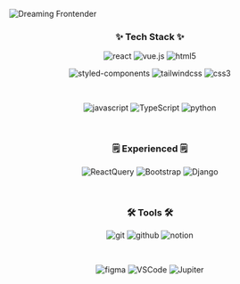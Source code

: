 ![Dreaming Frontender](https://capsule-render.vercel.app/api?type=waving&height=300&color=gradient&text=Dreaming%20to%20be%20Frontender&section=header&textBg=false&fontColor=fff&fontSize=60)

<h3 align="center">✨ Tech Stack ✨</h3>
<div align="center">
  
  ![react](https://img.shields.io/badge/react-20232a.svg?style=for-the-badge&logo=react&logoColor=61DAFB)
![vue.js](https://img.shields.io/badge/Vue.js-35495E?style=for-the-badge&logo=vuedotjs&logoColor=4FC08D)
![html5](https://img.shields.io/badge/html5-E34F26.svg?style=for-the-badge&logo=html5&logoColor=white)
  
</div>

<div align="center">
  
  ![styled-components](https://img.shields.io/badge/styled--components-DB7093?style=for-the-badge&logo=styled-components&logoColor=ffd35b)
  ![tailwindcss](https://img.shields.io/badge/tailwindcss-1daabb.svg?style=for-the-badge&logo=tailwind-css&logoColor=white)
  ![css3](https://img.shields.io/badge/css3-1572B6.svg?style=for-the-badge&logo=css3&logoColor=white)
  
</div>

<br>

<div align="center">
  
  ![javascript](https://img.shields.io/badge/javascript-F7DF1E.svg?style=for-the-badge&logo=javascript&logoColor=20232a)
  ![TypeScript](https://img.shields.io/badge/typescript-007ACC.svg?style=for-the-badge&logo=typescript&logoColor=white)
  ![python](https://img.shields.io/badge/python-3670A0?style=for-the-badge&logo=python&logoColor=ffdd54)

</div>

<br>

<h3 align="center">🗒️ Experienced 🗒️</h3>
<div align="center">
  
  ![ReactQuery](https://img.shields.io/badge/React%20Query-FF4154?style=for-the-badge&logo=react%20query&logoColor=white)
  ![Bootstrap](https://img.shields.io/badge/bootstrap-%238511FA.svg?style=for-the-badge&logo=bootstrap&logoColor=white)
  ![Django](https://img.shields.io/badge/django-%23092E20.svg?style=for-the-badge&logo=django&logoColor=white)

</div>

<br>

<h3 align="center">🛠 Tools 🛠</h3>
<div align="center">
  
  ![git](https://img.shields.io/badge/git-F05033.svg?style=for-the-badge&logo=git&logoColor=white)
  ![github](https://img.shields.io/badge/github-181717.svg?style=for-the-badge&logo=github&logoColor=white)
  ![notion](https://img.shields.io/badge/Notion-F3F3F3.svg?style=for-the-badge&logo=notion&logoColor=black)
  
</div>

<br>

<div align="center">
  
  ![figma](https://img.shields.io/badge/figma-F24E1E.svg?style=for-the-badge&logo=figma&logoColor=white)
  ![VSCode](https://img.shields.io/badge/VSCode-2C2C32.svg?style=for-the-badge&logo=visual-studio-code&logoColor=22ABF3)
  ![Jupiter](https://img.shields.io/badge/jupyter-2C2C32.svg?style=for-the-badge&logo=jupyter&logoColor=F37726)
<!--   ![](https://img.shields.io/badge/Colab-2C2C32.svg?style=for-the-badge&logo=googlecolab&logoColor=F9AB00) -->
  
</div>
